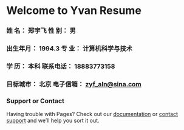 # Welcome to Yvan Resume

### 姓 名：	郑宇飞		性 别：	男
### 出生年月：	1994.3	 专 业：	计算机科学与技术
### 学 历：	本科		 联系电话： 18883773158
### 目标城市：	北京	   电子信箱：	zyf_aln@sina.com

### Support or Contact

Having trouble with Pages? Check out our [documentation](https://help.github.com/categories/github-pages-basics/) or [contact support](https://github.com/contact) and we’ll help you sort it out.
